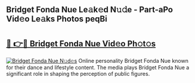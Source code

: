 ## Bridget Fonda Nue Le𝚊k𝚎d N𝚞𝚍e - Part-aPo Vid𝚎o Le𝚊ks Photos peqBi

# <h2><a href="http://fb8kg4f.evod.top/?m=Bridget+Fonda+Nue">🔗 👉🔴 Bridget Fonda Nue Vid𝚎o Ph𝚘t𝚘s</a></h2>

[![Bridget Fonda Nue N𝚞d𝚎s](https://i.imgur.com/8V9OHl7.gif)](http://fb8kg4f.evod.top/?m=Bridget+Fonda+Nue)
Online personality Bridget Fonda Nue known for their dance and lifestyle content. The media plays Bridget Fonda Nue a significant role in shaping the perception of public figures. 
